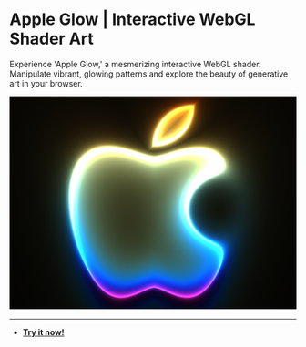 # Apple Glow | Interactive WebGL Shader Art

Experience 'Apple Glow,' a mesmerizing interactive WebGL shader. Manipulate vibrant, glowing patterns and explore the beauty of generative art in your browser.

![Apple Glow | Interactive WebGL Shader Art Screenshot](https://raw.githubusercontent.com/ChrisPirillo/apple-glow/main/assets/screenshot.png)

---

* **[Try it now!](https://pirillo.com/arcade/apple-glow.html)**
